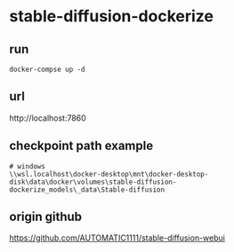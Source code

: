 # stable-diffusion-dockerize

## run
```
docker-compse up -d
```

## url
http://localhost:7860

## checkpoint path example
```
# windows
\\wsl.localhost\docker-desktop\mnt\docker-desktop-disk\data\docker\volumes\stable-diffusion-dockerize_models\_data\Stable-diffusion
```

## origin github
https://github.com/AUTOMATIC1111/stable-diffusion-webui
